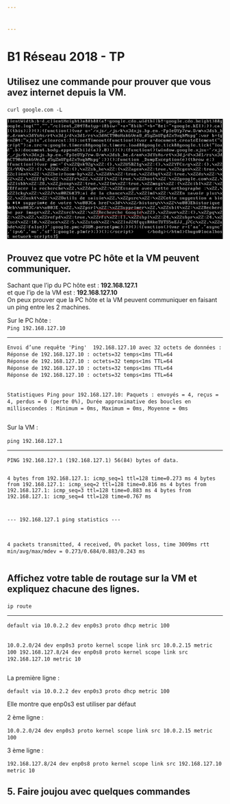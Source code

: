 ```yaml
---


---
```


<h1 id="b1-réseau-2018---tp">B1 Réseau 2018 - TP</h1>
<h2 id="utilisez-une-commande-pour-prouver-que-vous-avez-internet-depuis-la-vm.">Utilisez une commande pour prouver que vous avez internet depuis la VM.</h2>
<p><code>curl google.com -L</code></p>
<p><img src="https://github.com/MrGogo400/TP3-CCNA1/blob/master/images/curl-google.png?raw=true" alt="enter image description here"></p>
<h2 id="prouvez-que-votre-pc-hôte-et-la-vm-peuvent-communiquer.">Prouvez que votre PC hôte et la VM peuvent communiquer.</h2>
<p>Sachant que l’ip du PC hôte est : <strong>192.168.127.1</strong><br>
et que l’ip de la VM est : <strong>192.168.127.10</strong><br>
On peux prouver que la PC hôte et la VM peuvent communiquer en faisant un ping entre les 2 machines.</p>
<p>Sur le PC hôte :<br>
<code>Ping 192.168.127.10</code></p>
<hr>
<pre><code>Envoi d’une requête 'Ping'  192.168.127.10 avec 32 octets de données :
Réponse de 192.168.127.10 : octets=32 temps&lt;1ms TTL=64
Réponse de 192.168.127.10 : octets=32 temps&lt;1ms TTL=64
Réponse de 192.168.127.10 : octets=32 temps&lt;1ms TTL=64
Réponse de 192.168.127.10 : octets=32 temps&lt;1ms TTL=64

Statistiques Ping pour 192.168.127.10:
    Paquets : envoyés = 4, reçus = 4, perdus = 0 (perte 0%),
Durée approximative des boucles en millisecondes :
    Minimum = 0ms, Maximum = 0ms, Moyenne = 0ms
</code></pre>
<p>Sur la VM :</p>
<p><code>ping 192.168.127.1</code></p>
<hr>
<pre><code>PING 192.168.12?.1 (192.168.127.1) 56(84) bytes of data.

4 bytes from 192.168.127.1: icmp_seq=1 ttl=128 time=0.273 ms
4 bytes from 192.168.127.1: icmp_seq=2 ttl=128 time=0.816 ms
4 bytes from 192.168.127.1: icmp_seq=3 ttl=128 time=0.883 ms
4 bytes from 192.168.127.1: icmp_seq=4 ttl=128 time=0.767 ms

--- 192.168.127.1 ping statistics ---

4 packets transmitted, 4 received, 0% packet loss, time 3009ms
rtt min/avg/max/mdev = 0.273/0.684/0.883/0.243 ms
</code></pre>
<h2 id="affichez-votre-table-de-routage-sur-la-vm-et-expliquez-chacune-des-lignes.">Affichez votre table de routage <strong>sur la VM</strong> et expliquez chacune des lignes.</h2>
<p><code>ip route</code></p>
<hr>
<pre><code>default via 10.0.2.2 dev enp0s3 proto dhcp metric 100

10.0.2.0/24 dev enp0s3 proto kernel scope link src 10.0.2.15 metric 100
192.168.127.8/24 dev enp0s8 proto kernel scope link src 192.168.127.10 metric 10
</code></pre>
<p>La première ligne :</p>
<pre><code>default via 10.0.2.2 dev enp0s3 proto dhcp metric 100 
</code></pre>
<p>Elle montre que enp0s3 est utiliser par défaut</p>
<p>2 ème ligne :</p>
<pre><code>10.0.2.0/24 dev enp0s3 proto kernel scope link src 10.0.2.15 metric 100
</code></pre>
<p>3 ème ligne :</p>
<pre><code>192.168.127.8/24 dev enp0s8 proto kernel scope link src 192.168.127.10 metric 10
</code></pre>
<h2 id="faire-joujou-avec-quelques-commandes">5. Faire joujou avec quelques commandes</h2>

